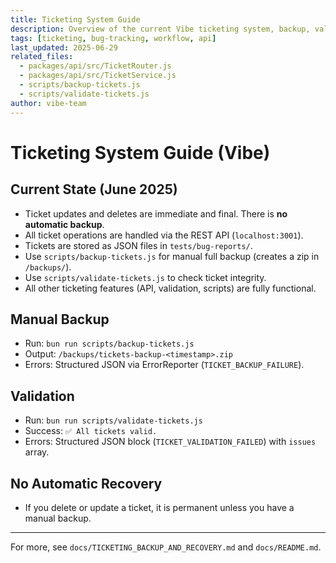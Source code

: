 ```yaml
---
title: Ticketing System Guide
description: Overview of the current Vibe ticketing system, backup, validation, and recovery scripts.
tags: [ticketing, bug-tracking, workflow, api]
last_updated: 2025-06-29
related_files:
  - packages/api/src/TicketRouter.js
  - packages/api/src/TicketService.js
  - scripts/backup-tickets.js
  - scripts/validate-tickets.js
author: vibe-team
---
```


# Ticketing System Guide (Vibe)

## Current State (June 2025)
- Ticket updates and deletes are immediate and final. There is **no automatic backup**.
- All ticket operations are handled via the REST API (`localhost:3001`).
- Tickets are stored as JSON files in `tests/bug-reports/`.
- Use `scripts/backup-tickets.js` for manual full backup (creates a zip in `/backups/`).
- Use `scripts/validate-tickets.js` to check ticket integrity.
- All other ticketing features (API, validation, scripts) are fully functional.

## Manual Backup
- Run: `bun run scripts/backup-tickets.js`
- Output: `/backups/tickets-backup-<timestamp>.zip`
- Errors: Structured JSON via ErrorReporter (`TICKET_BACKUP_FAILURE`).

## Validation
- Run: `bun run scripts/validate-tickets.js`
- Success: `✅ All tickets valid.`
- Errors: Structured JSON block (`TICKET_VALIDATION_FAILED`) with `issues` array.

## No Automatic Recovery
- If you delete or update a ticket, it is permanent unless you have a manual backup.

---

For more, see `docs/TICKETING_BACKUP_AND_RECOVERY.md` and `docs/README.md`.